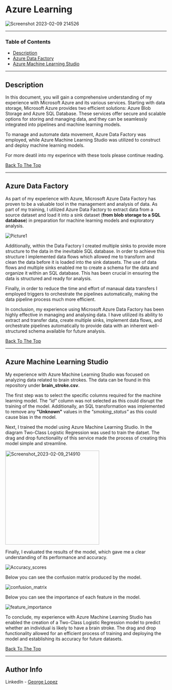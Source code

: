 # Azure Learning

![Screenshot 2023-02-09 214526](https://user-images.githubusercontent.com/71076769/217946349-e50046ea-cc69-499f-97e2-93f36f9bc966.png)

---

### Table of Contents

- [Description](#description)
- [Azure Data Factory](#azure-data-factory)
- [Azure Machine Learning Studio](#azure-machine-learning-studio)

---

## Description

In this document, you will gain a comprehensive understanding of my experience with Microsoft Azure and its various services. Starting with data storage, Microsoft Azure provides two efficient solutions: Azure Blob Storage and Azure SQL Database. These services offer secure and scalable options for storing and managing data, and they can be seamlessly integrated into pipelines and machine learning models. 

To manage and automate data movement, Azure Data Factory was employed, while Azure Machine Learning Studio was utilized to construct and deploy machine learning models.

For more deatil into my experince with these tools please continue reading.


[Back To The Top](#azure-learning)

---

## Azure Data Factory

As part of my experience with Azure, Microsoft Azure Data Factory has proven to be a valuable tool in the management and analysis of data. As part of my training, I utilized Azure Data Factory to extract data from a source dataset and load it into a sink dataset (**from blob storage to a SQL database**) in preparation for machine learning models and exploratory analysis.

![Picture1](https://user-images.githubusercontent.com/71076769/217945697-6ae709c7-a7e4-4c73-852c-2f8ecc34f15e.png)

Additionally, within the Data Factory I created multiple sinks to provide more structure to the data in the inevitable SQL database. In order to achieve this structure I implemented data flows which allowed me to transform and clean the data before it is loaded into the sink datasets. The use of data flows and multiple sinks enabled me to create a schema for the data and organize it within an SQL database. This has been crucial in ensuring the data is structured and ready for analysis.

Finally, in order to reduce the time and effort of manaual data transfers I employed triggers to orchestrate the pipelines automatically, making the data pipeline process much more efficient.  

In conclusion, my experience using Microsoft Azure Data Factory has been highly effective in managing and analysing data. I have utilized its ability to extract and transfer data, create multiple sinks, implement data flows, and orchestrate pipelines automatically to provide data with an inherent well-structured schema available for future analysis. 

[Back To The Top](#azure-learning)

---

## Azure Machine Learning Studio

My experience with Azure Machine Learning Studio was focused on analyzing data related to brain strokes. The  data can be found in this repository under **brain_stroke.csv**.  

The first step was to select the specific columns required for the machine learning model. The *"id"* column was not selected as this could disrupt the training of the model. Additionally, an SQL transformation was implemented to remove any **"Unknown"** values in the *"smoking_status"* as this could cause bias in the model.

Next, I trained the model using Azure Machine Learning Studio. In the diagram Two-Class Logistic Regression was used to train the datset. The drag and drop functionality of this service made the process of creating this model simple and streamline.

<img width="293" alt="Screenshot_2023-02-09_214910" src="https://user-images.githubusercontent.com/71076769/217947221-ea5bc77a-9d75-403d-92c1-5e6376deb5f8.png">

Finally, I evaluated the results of the model, which gave me a clear understanding of its performance and accuracy.

![Accuracy_scores](https://user-images.githubusercontent.com/71076769/217941369-7839e0ab-878a-4384-ab21-70a4f07aad9e.png)

Below you can see the confusion matrix produced by the model.  

![confusion_matrix](https://user-images.githubusercontent.com/71076769/217941382-3f2680cb-b538-4211-acef-c4d782500c17.png)

Below you can see the importance of each feature in the model.

![feature_importance](https://user-images.githubusercontent.com/71076769/217941396-47d0ad80-3871-45e9-ae68-15edf7338081.png)

To conclude, my experience with Azure Machine Learning Studio has enabled the creation of a Two-Class Logistic Regression model to predict whether an individual is likely to have a brain stroke. The drag and drop functionality allowed for an efficient process of training and deploying the model and establishing its accuracy for future datasets.

[Back To The Top](#azure-learning)

---

## Author Info

LinkedIn - [George Lopez](https://www.linkedin.com/in/george-benjamin-lopez/)
